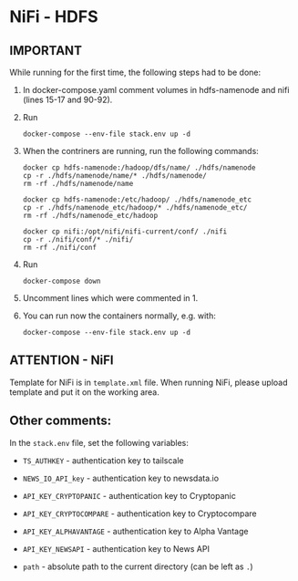 # NiFi - HDFS

## IMPORTANT

While running for the first time, the following steps had to be done:

1. In docker-compose.yaml comment volumes in hdfs-namenode and nifi (lines 15-17 and 90-92).

2. Run

    ```
    docker-compose --env-file stack.env up -d
    ```

3. When the contriners are running, run the following commands:

    ```
    docker cp hdfs-namenode:/hadoop/dfs/name/ ./hdfs/namenode
    cp -r ./hdfs/namenode/name/* ./hdfs/namenode/
    rm -rf ./hdfs/namenode/name

    docker cp hdfs-namenode:/etc/hadoop/ ./hdfs/namenode_etc
    cp -r ./hdfs/namenode_etc/hadoop/* ./hdfs/namenode_etc/
    rm -rf ./hdfs/namenode_etc/hadoop

    docker cp nifi:/opt/nifi/nifi-current/conf/ ./nifi
    cp -r ./nifi/conf/* ./nifi/
    rm -rf ./nifi/conf
    ```

4. Run

    ```
    docker-compose down
    ```

5. Uncomment lines which were commented in 1.

6. You can run now the containers normally, e.g. with:

    ```
    docker-compose --env-file stack.env up -d
    ```

## ATTENTION - NiFI

Template for NiFi is in `template.xml` file. When running NiFi, please upload template and put it on the working area.

## Other comments:

In the `stack.env` file, set the following variables:

* `TS_AUTHKEY` - authentication key to tailscale

* `NEWS_IO_API_key` - authentication key to newsdata.io

* `API_KEY_CRYPTOPANIC` - authentication key to Cryptopanic

* `API_KEY_CRYPTOCOMPARE` - authentication key to Cryptocompare

* `API_KEY_ALPHAVANTAGE` - authentication key to Alpha Vantage

* `API_KEY_NEWSAPI` - authentication key to News API

* `path` - absolute path to the current directory (can be left as `.`)
